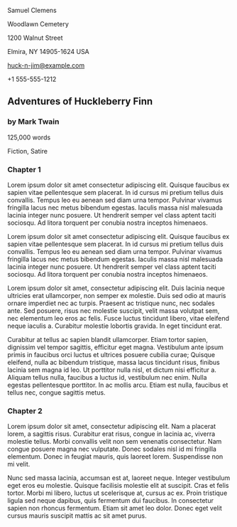 <!--
Template: long-form story - novellette, novella, novel, etc.
-->

<style>
    /*
    @import url("https://toddwarner.io/pub/css/manuscript-css/manuscript-4.0.css");
    @import url("/full/path/to/the/repository/for/manuscript-css/manuscript-4.0.css");
    */
    @import url("../../manuscript-4.0.css");
    :root {
        --m-marginalia: "Clemens / Huck Finn / " counter(page);
    }
</style>

<div id="vpage">
<article id="manuscript" class="long">




[comment]: / "-------------------------- TITLE PAGE --------------------------"




<div class="m-page-header">                 <!-- page header (contact info) -->
<div class="m-contact">


Samuel Clemens

Woodlawn Cemetery

1200 Walnut Street

Elmira, NY 14905-1624 USA

huck-n-jim@example.com

+1 555-555-1212


</div>
</div> <!-- end m-page-header -->

<div class="m-title-header"> <!-- title header (title, byline, story facts) -->


# Adventures of Huckleberry Finn

### by Mark Twain


<div class="m-facts">


125,000 words

Fiction, Satire


</div>
</div> <!-- end m-title-header -->




[comment]: / "---------------------- CHAPTER & SCENES ------------------------"




<section class="m-chapter">
<div class="m-title-header">

# Chapter 1

</div>




<section class="m-scene">


Lorem ipsum dolor sit amet consectetur adipiscing elit. Quisque faucibus ex
sapien vitae pellentesque sem placerat. In id cursus mi pretium tellus duis
convallis. Tempus leo eu aenean sed diam urna tempor. Pulvinar vivamus
fringilla lacus nec metus bibendum egestas. Iaculis massa nisl malesuada
lacinia integer nunc posuere. Ut hendrerit semper vel class aptent taciti
sociosqu. Ad litora torquent per conubia nostra inceptos himenaeos.

Lorem ipsum dolor sit amet consectetur adipiscing elit. Quisque faucibus ex
sapien vitae pellentesque sem placerat. In id cursus mi pretium tellus duis
convallis. Tempus leo eu aenean sed diam urna tempor. Pulvinar vivamus
fringilla lacus nec metus bibendum egestas. Iaculis massa nisl malesuada
lacinia integer nunc posuere. Ut hendrerit semper vel class aptent taciti
sociosqu. Ad litora torquent per conubia nostra inceptos himenaeos.


</section> <!-- end scene -->
<section class="m-scene">


Lorem ipsum dolor sit amet, consectetur adipiscing elit. Duis lacinia neque
ultricies erat ullamcorper, non semper ex molestie. Duis sed odio at mauris
ornare imperdiet nec ac turpis. Praesent ac tristique nunc, nec sodales ante.
Sed posuere, risus nec molestie suscipit, velit massa volutpat sem, nec
elementum leo eros ac felis. Fusce luctus tincidunt libero, vitae eleifend
neque iaculis a. Curabitur molestie lobortis gravida. In eget tincidunt erat.

Curabitur at tellus ac sapien blandit ullamcorper. Etiam tortor sapien,
dignissim vel tempor sagittis, efficitur eget magna. Vestibulum ante ipsum
primis in faucibus orci luctus et ultrices posuere cubilia curae; Quisque
eleifend, nulla ac bibendum tristique, massa lacus tincidunt risus, finibus
lacinia sem magna id leo. Ut porttitor nulla nisl, et dictum nisi efficitur a.
Aliquam tellus nulla, faucibus a luctus id, vestibulum nec enim. Nulla egestas
pellentesque porttitor. In ac mollis arcu. Etiam est nulla, faucibus et tellus
nec, congue sagittis metus.


</section> <!-- end scene -->
</section> <!-- end chapter -->




[comment]: / "---------------------- CHAPTER & SCENES ------------------------"




<section class="m-chapter">
<div class="m-title-header">

# Chapter 2

</div>
<section class="m-scene">


Lorem ipsum dolor sit amet, consectetur adipiscing elit. Nam a placerat lorem,
a sagittis risus. Curabitur erat risus, congue in lacinia ac, viverra molestie
tellus. Morbi convallis velit non sem venenatis consectetur. Nam congue posuere
magna nec vulputate. Donec sodales nisl id mi fringilla elementum. Donec in
feugiat mauris, quis laoreet lorem. Suspendisse non mi velit.

Nunc sed massa lacinia, accumsan est at, laoreet neque. Integer vestibulum eget
eros eu molestie. Quisque facilisis molestie elit at suscipit. Cras et felis
tortor. Morbi mi libero, luctus ut scelerisque at, cursus ac ex. Proin
tristique ligula sed neque dapibus, quis fermentum dui faucibus. In consectetur
sapien non rhoncus fermentum. Etiam sit amet leo dolor. Donec eget velit cursus
mauris suscipit mattis ac sit amet purus.


</section> <!-- end scene -->
</section> <!-- end chapter -->


</article></div> <!-- ----------------------------- end of manuscript ---- -->


